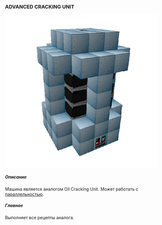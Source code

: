 ### ADVANCED CRACKING UNIT

![LOGO](media/gregtech/ADV_CRACKING.png)

##### Описание

Машина является аналогом Oil Cracking Unit. Может работать с [параллельностью](#/mechanics#parallelism).

##### Главное

Выполняет все рецепты аналога.

